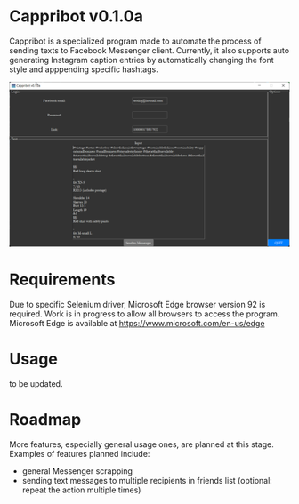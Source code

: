 # Cappribot v0.1.0a
Cappribot is a specialized program made to automate the process of sending texts to Facebook Messenger client. Currently, it also supports auto generating Instagram caption entries by automatically changing the font style and apppending specific hashtags.

![img.png](Source/img.png)

# Requirements
Due to specific Selenium driver, Microsoft Edge browser version 92 is required. Work is in progress to allow all browsers to access the program. Microsoft Edge is available at
https://www.microsoft.com/en-us/edge

# Usage
to be updated.

# Roadmap
More features, especially general usage ones, are planned at this stage. Examples of features planned include:
* general Messenger scrapping 
* sending text messages to multiple recipients in friends list (optional: repeat the action multiple times)
